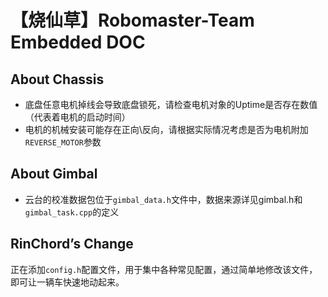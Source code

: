 # 【烧仙草】Robomaster-Team Embedded DOC

## About Chassis

- 底盘任意电机掉线会导致底盘锁死，请检查电机对象的Uptime是否存在数值（代表着电机的启动时间）
- 电机的机械安装可能存在正向\反向，请根据实际情况考虑是否为电机附加`REVERSE_MOTOR`参数

## About Gimbal

- 云台的校准数据包位于`gimbal_data.h`文件中，数据来源详见gimbal.h和`gimbal_task.cpp`的定义

## RinChord’s Change

正在添加`config.h`配置文件，用于集中各种常见配置，通过简单地修改该文件，即可让一辆车快速地动起来。